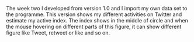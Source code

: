 The week two
I developed from version 1.0 and I import my own data set to the programme. This version shows my different activities on Twitter and estimate my active index. The index shows in the middle of circle and when the mouse hovering on different parts of this figure, it can show different figure like Tweet, retweet or like and so on.